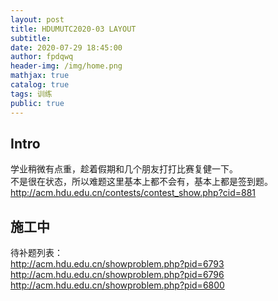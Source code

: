 ```yaml
---
layout: post
title: HDUMUTC2020-03 LAYOUT
subtitle: 
date: 2020-07-29 18:45:00
author: fpdqwq
header-img: /img/home.png
mathjax: true
catalog: true
tags: 训练
public: true
---
```


## Intro
学业稍微有点重，趁着假期和几个朋友打打比赛复健一下。  
不是很在状态，所以难题这里基本上都不会有，基本上都是签到题。  
http://acm.hdu.edu.cn/contests/contest_show.php?cid=881

## 施工中
待补题列表：  
http://acm.hdu.edu.cn/showproblem.php?pid=6793  
http://acm.hdu.edu.cn/showproblem.php?pid=6796  
http://acm.hdu.edu.cn/showproblem.php?pid=6800  